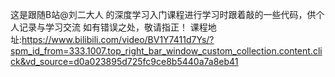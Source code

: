 这是跟随B站@刘二大人 的深度学习入门课程进行学习时跟着敲的一些代码，供个人记录与学习交流
如有错误之处，敬请指正！
课程地址:https://www.bilibili.com/video/BV1Y7411d7Ys/?spm_id_from=333.1007.top_right_bar_window_custom_collection.content.click&vd_source=d0a023895d725fc9ce8b5440a7a8eb41